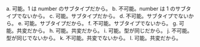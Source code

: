 a. 可能。1 は number のサブタイプだから。
b. 不可能。number は 1 のサブタイプでないから。
c. 可能。サブタイプだから。
d. 不可能。サブタイプでないから。
e. 可能。サブタイプだから。
f. 不可能。サブタイプでないから。
g. 可能。共変だから。
h. 可能。共変だから。
i. 可能。型が同じだから。
j. 不可能。型が同じでないから。
k. 不可能。共変でないから。
l. 可能。共変だから。
